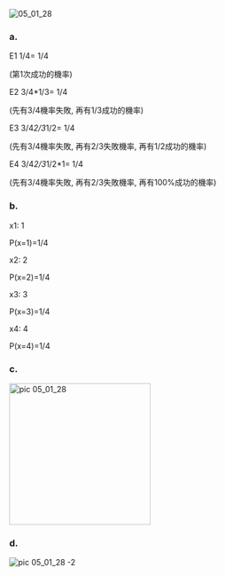 
![05_01_28](https://github.com/user-attachments/assets/197a9e62-11a5-4b4f-918f-e2fda7bca759)

### a.

E1	1/4=	1/4	

(第1次成功的機率)

E2	3/4*1/3=	1/4	   

(先有3/4機率失敗, 再有1/3成功的機率)

E3	3/4*2/3*1/2=	1/4	   

(先有3/4機率失敗, 再有2/3失敗機率, 再有1/2成功的機率)

E4	3/4*2/3*1/2*1=	1/4	   

(先有3/4機率失敗, 再有2/3失敗機率, 再有100%成功的機率)

### b.

x1:	1

P(x=1)=1/4

x2:	2	

P(x=2)=1/4

x3:	3	

P(x=3)=1/4

x4:	4	

P(x=4)=1/4


### c.

<img width="255" alt="pic 05_01_28" src="https://github.com/user-attachments/assets/45068395-ed67-46bb-b808-5efc2c60b37f">


### d.

![pic 05_01_28 -2](https://github.com/user-attachments/assets/81c107cc-e23b-45bb-92dd-8cdd8236b79c)


